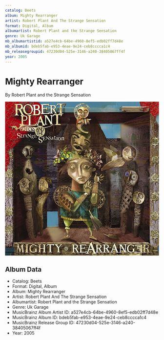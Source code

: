 ```yaml
---
catalog: Beets
album: Mighty Rearranger
artist: Robert Plant And The Strange Sensation
format: Digital, Album
albumartist: Robert Plant and the Strange Sensation
genre: Uk Garage
mb_albumartistid: a527e4cb-64be-4960-8ef5-edb02ff7d48e
mb_albumid: bdeb5fab-e953-4eae-9e24-ceb8cccca1c4
mb_releasegroupid: 47230d04-525e-3146-a240-38405067ff4f
year: 2005
---
```


# Mighty Rearranger

By Robert Plant and the Strange Sensation

![](../../assets/beetscovers/Robert_Plant_And_The_Strange_Sensation-Mighty_Rearranger.jpg)

## Album Data

- Catalog: Beets
- Format: Digital, Album
- Album: Mighty Rearranger
- Artist: Robert Plant And The Strange Sensation
- Albumartist: Robert Plant and the Strange Sensation
- Genre: Uk Garage
- MusicBrainz Album Artist ID: a527e4cb-64be-4960-8ef5-edb02ff7d48e
- MusicBrainz Album ID: bdeb5fab-e953-4eae-9e24-ceb8cccca1c4
- MusicBrainz Release Group ID: 47230d04-525e-3146-a240-38405067ff4f
- Year: 2005

